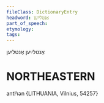 ```yaml
---
fileClass: DictionaryEntry
headword: אַנטלײַען
part_of_speech: 
etymology: 
tags: 
---
```

אַנטלײַען
אַנטליִען

NORTHEASTERN
==============

antlʲɩən {LITHUANIA, Vilnius, 54257}